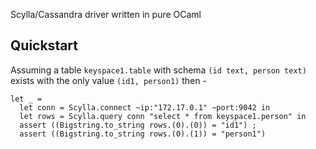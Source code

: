 Scylla/Cassandra driver written in pure OCaml

## Quickstart
Assuming a table `keyspace1.table` with schema `(id text, person text)`
exists with the only value `(id1, person1)` then -

```
let _ =
  let conn = Scylla.connect ~ip:"172.17.0.1" ~port:9042 in
  let rows = Scylla.query conn "select * from keyspace1.person" in
  assert ((Bigstring.to_string rows.(0).(0)) = "id1") ;
  assert ((Bigstring.to_string rows.(0).(1)) = "person1")
```
